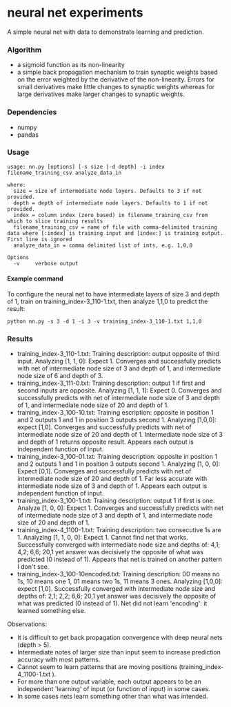 # neural net experiments

A simple neural net with data to demonstrate learning and prediction.

### Algorithm

* a sigmoid function as its non-linearity
* a simple back propagation mechanism to train synaptic weights based on the error weighted by the derivative of the non-linearity. Errors for small derivatives make little changes to synaptic weights whereas for large derivatives make larger changes to synaptic weights.

### Dependencies

*  numpy
*  pandas

### Usage

```
usage: nn.py [options] [-s size |-d depth] -i index filename_training_csv analyze_data_in

where:
  size = size of intermediate node layers. Defaults to 3 if not provided.
  depth = depth of intermediate node layers. Defaults to 1 if not provided.
  index = column index (zero based) in filename_training_csv from which to slice training results
  filename_training_csv = name of file with comma-delimited training data where [:index] is training input and [index:] is training output. First line is ignored
  analyze_data_in = comma delimited list of ints, e.g. 1,0,0

Options
  -v     verbose output
```

#### Example command

To configure the neural net to have intermediate layers of size 3 and depth of 1, train on training_index-3_110-1.txt, then analyze 1,1,0 to predict the result:

    python nn.py -s 3 -d 1 -i 3 -v training_index-3_110-1.txt 1,1,0

### Results

*  training_index-3_110-1.txt: Training description: output opposite of third input. Analyzing [1, 1, 0]: Expect 1. Converges and successfully predicts with net of intermediate node size of 3 and depth of 1, and intermediate node size of 6 and depth of 3.
*  training_index-3_111-0.txt: Training description: output 1 if first and second inputs are opposite. Analyzing [1, 1, 1]: Expect 0.  Converges and successfully predicts with net of intermediate node size of 3 and depth of 1, and intermediate node size of 20 and depth of 1.
*  training_index-3_100-10.txt: Training escription: opposite in position 1 and 2 outputs 1 and 1 in position 3 outputs second 1. Analyzing [1,0,0]: expect [1,0]. Converges and successfully predicts with net of intermediate node size of 20 and depth of 1. Intermediate node size of 3 and depth of 1 returns opposite result. Appears each output is independent function of input.
* training_index-3_100-01.txt: Training description: opposite in position 1 and 2 outputs 1 and 1 in position 3 outputs second 1. Analyzing [1, 0, 0]: Expect [0,1]. Converges and successfully predicts with net of intermediate node size of 20 and depth of 1. Far less accurate with intermediate node size of 3 and depth of 1.  Appears each output is independent function of input.
*  training_index-3_100-1.txt: Training description: output 1 if first is one. Analyze [1, 0, 0]: Expect 1.  Converges and successfully predicts with net of intermediate node size of 3 and depth of 1, and intermediate node size of 20 and depth of 1.
*  training_index-4_1100-1.txt: Training description: two consecutive 1s are 1. Analyzing [1, 1, 0, 0]: Expect 1. Cannot find net that works. Successfully converged with intermediate node size and depths of: 4,1; 4,2; 6,6; 20,1 yet answer was decisively the opposite of what was predicted (0 instead of 1). Appears that net is trained on another pattern I don't see.
*  training_index-3_100-10encoded.txt: Training description: 00 means no 1s, 10 means one 1, 01 means two 1s, 11 means 3 ones. Analyzing [1,0,0]: expect [1,0]. Successfully converged with intermediate node size and depths of: 2,1; 2,2; 6,6; 20,1 yet answer was decisively the opposite of what was predicted (0 instead of 1). Net did not learn 'encoding': it learned something else.


Observations:
 
*  It is difficult to get back propagation convergence with deep neural nets (depth > 5).
*  Intermediate notes of larger size than input seem to increase prediction accuracy with most patterns.
*  Cannot seem to learn patterns that are moving positions (training_index-4_1100-1.txt
).
*  For more than one output variable, each output appears to be an independent 'learning' of input (or function of input) in some cases.
*  In some cases nets learn something other than what was intended.
